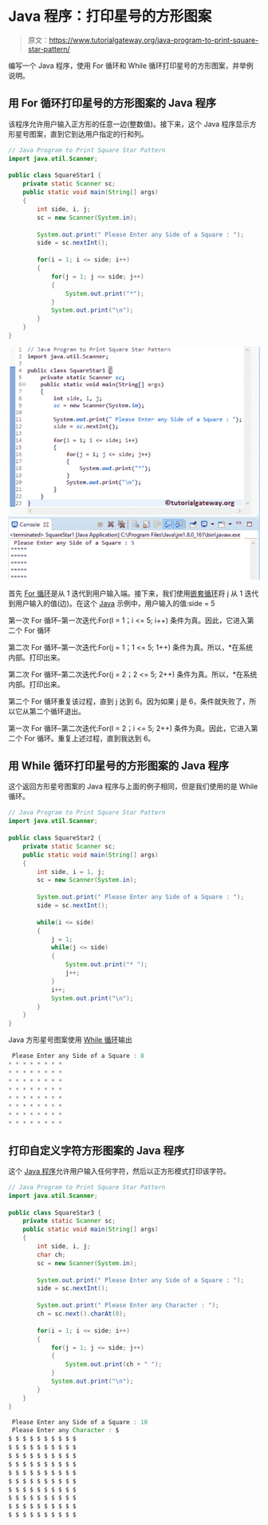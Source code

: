 # Java 程序：打印星号的方形图案

> 原文：<https://www.tutorialgateway.org/java-program-to-print-square-star-pattern/>

编写一个 Java 程序，使用 For 循环和 While 循环打印星号的方形图案，并举例说明。

## 用 For 循环打印星号的方形图案的 Java 程序

该程序允许用户输入正方形的任意一边(整数值)。接下来，这个 Java 程序显示方形星号图案，直到它到达用户指定的行和列。

```java
// Java Program to Print Square Star Pattern
import java.util.Scanner;

public class SquareStar1 {
	private static Scanner sc;
	public static void main(String[] args) 
	{
		int side, i, j;
		sc = new Scanner(System.in);

		System.out.print(" Please Enter any Side of a Square : ");
		side = sc.nextInt();	

		for(i = 1; i <= side; i++)
		{
			for(j = 1; j <= side; j++)
			{
				System.out.print("*"); 
			}
			System.out.print("\n"); 
		}	
	}
}
```

![Java Program to Print Square Star Pattern 1](img/db254957fdc9f7f5bacedc6845a0e667.png)

首先 [For 循环](https://www.tutorialgateway.org/java-for-loop/)是从 1 迭代到用户输入端。接下来，我们使用[嵌套循环](https://www.tutorialgateway.org/nested-for-loop-in-java/)将 j 从 1 迭代到用户输入的值(边)。在这个 [Java](https://www.tutorialgateway.org/java-tutorial/) 示例中，用户输入的值:side = 5

第一次 For 循环–第一次迭代:For(I = 1；i <= 5; i++)
条件为真。因此，它进入第二个 For 循环

第二次 For 循环–第一次迭代:For(j = 1；1 <= 5; 1++)
条件为真。所以，*在系统内部。打印出来。

第二次 For 循环–第二次迭代:For(j = 2；2 <= 5; 2++)
条件为真。所以，*在系统内部。打印出来。

第二个 For 循环重复该过程，直到 j 达到 6。因为如果 j 是 6，条件就失败了，所以它从第二个循环退出。

第一次 For 循环–第二次迭代:For(I = 2；i <= 5; 2++)
条件为真。因此，它进入第二个 For 循环。重复上述过程，直到我达到 6。

## 用 While 循环打印星号的方形图案的 Java 程序

这个返回方形星号图案的 Java 程序与上面的例子相同，但是我们使用的是 While 循环。

```java
// Java Program to Print Square Star Pattern
import java.util.Scanner;

public class SquareStar2 {
	private static Scanner sc;
	public static void main(String[] args) 
	{
		int side, i = 1, j;
		sc = new Scanner(System.in);

		System.out.print(" Please Enter any Side of a Square : ");
		side = sc.nextInt();	

		while(i <= side)
		{
			j = 1;
			while(j <= side)
			{
				System.out.print("* "); 
				j++;
			}
			i++;
			System.out.print("\n"); 
		}	
	}
}
```

Java 方形星号图案使用 [While 循环](https://www.tutorialgateway.org/java-while-loop/)输出

```java
 Please Enter any Side of a Square : 8
* * * * * * * * 
* * * * * * * * 
* * * * * * * * 
* * * * * * * * 
* * * * * * * * 
* * * * * * * * 
* * * * * * * * 
* * * * * * * * 
```

## 打印自定义字符方形图案的 Java 程序

这个 [Java 程序](https://www.tutorialgateway.org/learn-java-programs/)允许用户输入任何字符，然后以正方形模式打印该字符。

```java
// Java Program to Print Square Star Pattern
import java.util.Scanner;

public class SquareStar3 {
	private static Scanner sc;
	public static void main(String[] args) 
	{
		int side, i, j;
		char ch;
		sc = new Scanner(System.in);

		System.out.print(" Please Enter any Side of a Square : ");
		side = sc.nextInt();	

		System.out.print(" Please Enter any Character : ");
		ch = sc.next().charAt(0);	

		for(i = 1; i <= side; i++)
		{
			for(j = 1; j <= side; j++)
			{
				System.out.print(ch + " "); 
			}
			System.out.print("\n"); 
		}	
	}
}
```

```java
 Please Enter any Side of a Square : 10
 Please Enter any Character : $
$ $ $ $ $ $ $ $ $ $ 
$ $ $ $ $ $ $ $ $ $ 
$ $ $ $ $ $ $ $ $ $ 
$ $ $ $ $ $ $ $ $ $ 
$ $ $ $ $ $ $ $ $ $ 
$ $ $ $ $ $ $ $ $ $ 
$ $ $ $ $ $ $ $ $ $ 
$ $ $ $ $ $ $ $ $ $ 
$ $ $ $ $ $ $ $ $ $ 
$ $ $ $ $ $ $ $ $ $ 
```